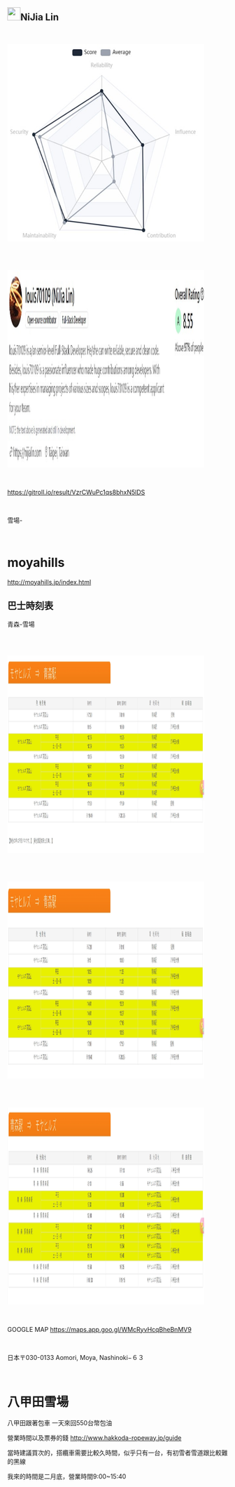 <h2><a id="user-content-nijia-lin" class="anchor" aria-hidden="true" tabindex="-1" href="#nijia-lin"><span aria-hidden="true" class="octicon octicon-link"></span></a>
<a target="_blank" rel="noopener noreferrer nofollow" href="https://camo.githubusercontent.com/a2ed862ba2b5faed1539062050ec7bd1c072870acfd82510cb65a38bf4a1a180/68747470733a2f2f7370726f66696c652e6c696e652d7363646e2e6e65742f30684b76546f35346a7946466c354667656d6f6c78714a676c47467a4e615a30314c584852616278684654446c4e493174614269565a61423543536a74484a31594a41434a534e307846486a703142574d5f5a30446f6258346d536d35414946454d584868627551"><img src="https://camo.githubusercontent.com/a2ed862ba2b5faed1539062050ec7bd1c072870acfd82510cb65a38bf4a1a180/68747470733a2f2f7370726f66696c652e6c696e652d7363646e2e6e65742f30684b76546f35346a7946466c354667656d6f6c78714a676c47467a4e615a30314c584852616278684654446c4e493174614269565a61423543536a74484a31594a41434a534e307846486a703142574d5f5a30446f6258346d536d35414946454d584868627551" width="30" height="30" data-canonical-src="https://sprofile.line-scdn.net/0hKvTo54jyFFl5FgemolxqJglGFzNaZ01LXHRabxhFTDlNI1taBiVZaB5CSjtHJ1YJACJSN0xFHjp1BWM_Z0DobX4mSm5AIFEMXHhbuQ" style="max-width: 100%;"></a>NiJia Lin</h2><br><p><a target="_blank" rel="noopener noreferrer" href="https://github.com/louis70109/ideas-tree/blob/master/images/491448579508929035.png"><img src="https://github.com/louis70109/ideas-tree/raw/master/images/491448579508929035.png" width="450" height="450" style="max-width: 100%;"></a></p>
<br /><p><br><a target="_blank" rel="noopener noreferrer" href="https://github.com/louis70109/ideas-tree/blob/master/images/491448769863745846.png"><img src="https://github.com/louis70109/ideas-tree/raw/master/images/491448769863745846.png" width="450" height="450" style="max-width: 100%;"></a></p>
<br /><p><a href="https://gitroll.io/result/VzrCWuPc1qs8bhxN5lDS" rel="nofollow">https://gitroll.io/result/VzrCWuPc1qs8bhxN5lDS</a></p>
<br /><p>雪場-</p>
<br /><h1><a id="user-content-moyahills" class="anchor" aria-hidden="true" tabindex="-1" href="#moyahills"><span aria-hidden="true" class="octicon octicon-link"></span></a>moyahills</h1>
<p><a href="http://moyahills.jp/index.html" rel="nofollow">http://moyahills.jp/index.html</a></p>
<h2><a id="user-content-巴士時刻表" class="anchor" aria-hidden="true" tabindex="-1" href="#巴士時刻表"><span aria-hidden="true" class="octicon octicon-link"></span></a>巴士時刻表</h2>
<p>青森-雪場</p>
<br /><p><br><a target="_blank" rel="noopener noreferrer" href="https://github.com/louis70109/ideas-tree/blob/master/images/491450553851708003.png"><img src="https://github.com/louis70109/ideas-tree/raw/master/images/491450553851708003.png" width="450" height="450" style="max-width: 100%;"></a></p>
<br /><p><br><a target="_blank" rel="noopener noreferrer" href="https://github.com/louis70109/ideas-tree/blob/master/images/491450581098692884.png"><img src="https://github.com/louis70109/ideas-tree/raw/master/images/491450581098692884.png" width="450" height="450" style="max-width: 100%;"></a></p>
<br /><p><br><a target="_blank" rel="noopener noreferrer" href="https://github.com/louis70109/ideas-tree/blob/master/images/491450597338513798.png"><img src="https://github.com/louis70109/ideas-tree/raw/master/images/491450597338513798.png" width="450" height="450" style="max-width: 100%;"></a></p>
<br /><p>GOOGLE MAP
<a href="https://maps.app.goo.gl/WMcRyvHcqBheBnMV9" rel="nofollow">https://maps.app.goo.gl/WMcRyvHcqBheBnMV9</a></p>
<br /><p>日本〒030-0133 Aomori, Moya, Nashinoki−６３</p>
<br /><h1><a id="user-content-八甲田雪場" class="anchor" aria-hidden="true" tabindex="-1" href="#八甲田雪場"><span aria-hidden="true" class="octicon octicon-link"></span></a>八甲田雪場</h1>
<p>八甲田跟著包車 一天來回550台幣包油</p>
<p>營業時間以及票券的錢
<a href="http://www.hakkoda-ropeway.jp/guide" rel="nofollow">http://www.hakkoda-ropeway.jp/guide</a></p>
<p>當時建議買次的，搭纜車需要比較久時間，似乎只有一台，有初雪者雪道跟比較難的黑線</p>
<p>我來的時間是二月底，營業時間9:00~15:40</p>
